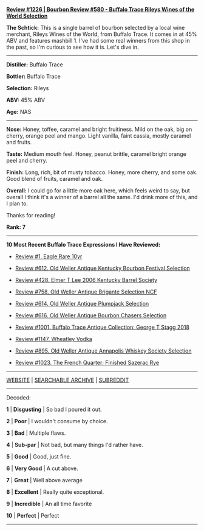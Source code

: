 
[**Review #1226 | Bourbon Review #580 - Buffalo Trace Rileys Wines of the World Selection**]( https://t8ke.review/review-1226-buffalo-trace-rileys-wines-of-the-world-selection)

**The Schtick:** This is a single barrel of bourbon selected by a local wine merchant, Rileys Wines of the World, from Buffalo Trace. It comes in at 45% ABV and features mashbill 1. I've had some real winners from this shop in the past, so I'm curious to see how it is. Let's dive in. 

-----

**Distiller:** Buffalo Trace

**Bottler:** Buffalo Trace 

**Selection:** Rileys

**ABV:**  45% ABV

**Age:** NAS 

-----

**Nose:**  Honey, toffee, caramel and bright fruitiness. Mild on the oak, big on cherry, orange peel and mango. Light vanilla, faint cassia, mostly caramel and fruits. 

**Taste:** Medium mouth feel. Honey, peanut brittle, caramel bright orange peel and cherry. 

**Finish:** Long, rich, bit of musty tobacco. Honey, more cherry, and some oak. Good blend of fruits, caramel and oak.

**Overall:** I  could go for a little more oak here, which feels weird to say, but overall I think it's a winner of a barrel all the same. I'd drink more of this, and I plan to. 

Thanks for reading!

**Rank: 7**

----- 

**10 Most Recent Buffalo Trace Expressions I Have Reviewed:** 

- [Review #1. Eagle Rare 10yr]( https://t8ke.review) 

- [Review #612. Old Weller Antique Kentucky Bourbon Festival Selection]( https://t8ke.review/review-612-old-weller-antique-kentucky-bourbon-festival/) 

- [Review #428. Elmer T Lee 2006 Kentucky Barrel Society]( https://t8ke.review/review-428-elmer-t-lee-2006/) 

- [Review #758. Old Weller Antique Brigante Selection NCF]( https://t8ke.review/review-758-old-weller-antique-ncf-brigante-selection/) 

- [Review #614. Old Weller Antique Plumpjack Selection]( https://t8ke.review/review-614-old-weller-antique-plumpjack-ncf/) 

- [Review #616. Old Weller Antique Bourbon Chasers Selection]( https://t8ke.review/review-616-old-weller-antique-bourbon-chasers/) 

- [Review #1001. Buffalo Trace Antique Collection: George T Stagg 2018]( https://t8ke.review/review-1001-buffalo-trace-antique-collection-2018-george-t-stagg-2018/) 

- [Review #1147. Wheatley Vodka]( https://t8ke.review/review-1147-wheatley-vodka/) 

- [Review #895. Old Weller Antique Annapolis Whiskey Society Selection]( https://t8ke.review/review-895-old-weller-antique-ncf-annapolis-whisky-society-selection/) 

- [Review #1023. The French Quarter: Finished Sazerac Rye]( https://t8ke.review/review-1023-the-french-quarter-finished-sazerac-rye/) 

-----

[WEBSITE](https://t8ke.review) | [SEARCHABLE ARCHIVE](https://t8ke.review/review-archive/) | [SUBREDDIT](https://reddit.com/r/t8kereviews)

-----

Decoded:

**1** | **Disgusting** | So bad I poured it out.

**2** | **Poor** | I wouldn't consume by choice.

**3** | **Bad** | Multiple flaws.

**4** | **Sub-par** | Not bad, but many things I'd rather have.

**5** | **Good** | Good, just fine.

**6** | **Very Good** | A cut above.

**7** | **Great** | Well above average

**8** | **Excellent** | Really quite exceptional.

**9** | **Incredible** | An all time favorite

**10** | **Perfect** | Perfect

----

